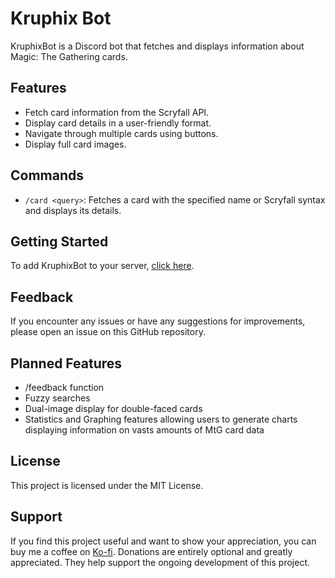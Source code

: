 # Kruphix Bot

KruphixBot is a Discord bot that fetches and displays information about Magic: The Gathering cards.

## Features

- Fetch card information from the Scryfall API.
- Display card details in a user-friendly format.
- Navigate through multiple cards using buttons.
- Display full card images.

## Commands

- `/card <query>`: Fetches a card with the specified name or Scryfall syntax and displays its details.

## Getting Started

To add KruphixBot to your server, [click here](<https://discord.com/api/oauth2/authorize?client_id=1099066463236673626&permissions=277025704960&scope=bot%20applications.commands>).

## Feedback

If you encounter any issues or have any suggestions for improvements, please open an issue on this GitHub repository.

## Planned Features

- /feedback function
- Fuzzy searches
- Dual-image display for double-faced cards
- Statistics and Graphing features allowing users to generate charts displaying information on vasts amounts of MtG card data

## License

This project is licensed under the MIT License.

## Support

If you find this project useful and want to show your appreciation, you can buy me a coffee on [Ko-fi](<your-ko-fi-link>). Donations are entirely optional and greatly appreciated. They help support the ongoing development of this project.


